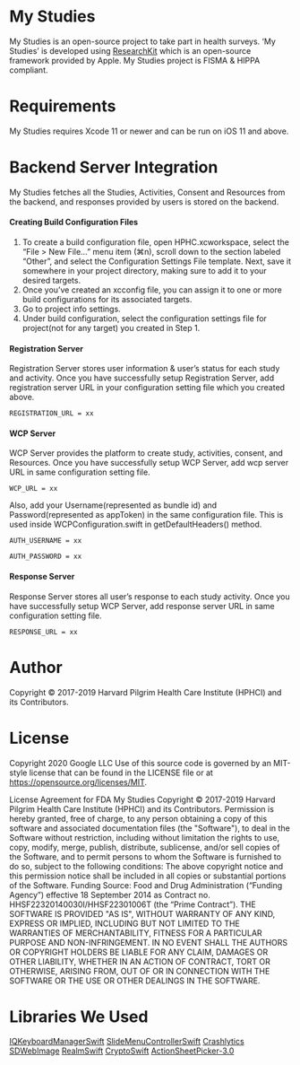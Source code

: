 # My Studies
My Studies is an open-source project to take part in health surveys. ‘My Studies’ is developed using [ResearchKit](https://github.com/ResearchKit/ResearchKit#charts) which is an open-source framework provided by Apple.
My Studies project is FISMA & HIPPA compliant.
# Requirements
My Studies requires Xcode 11 or newer and can be run on iOS 11 and above.
# Backend Server Integration
My Studies fetches all the Studies, Activities, Consent and Resources from the backend, and responses provided by users is stored on the backend.

#### Creating Build Configuration Files
1. To create a build configuration file, open HPHC.xcworkspace, select the “File > New File…” menu item (⌘n), scroll down to the section labeled “Other”, and select the Configuration Settings File template. Next, save it somewhere in your project directory, making sure to add it to your desired targets.
2. Once you’ve created an xcconfig file, you can assign it to one or more build configurations for its associated targets.
3. Go to project info settings.
4. Under build configuration, select the configuration settings file for project(not for any target) you created in Step 1.

#### Registration Server
Registration Server stores user information & user’s status for each study and activity.
Once you have successfully setup Registration Server, add registration 
server URL in your configuration setting file which you created above.

```
REGISTRATION_URL = xx
```

#### WCP Server
WCP Server provides the platform to create study, activities, consent, and Resources.
Once you have successfully setup WCP Server, add wcp server URL in same configuration setting file.

```
WCP_URL = xx

```
Also, add your Username(represented as bundle id) and Password(represented as appToken) in the same configuration file.
This is used inside WCPConfiguration.swift in getDefaultHeaders() method.

```
AUTH_USERNAME = xx

AUTH_PASSWORD = xx

```

#### Response Server
Response Server stores all user’s response to each study activity.
Once you have successfully setup WCP Server, add response server URL in same configuration setting file.

```
RESPONSE_URL = xx

```


# Author
Copyright © 2017-2019 Harvard Pilgrim Health Care Institute (HPHCI) and its Contributors.

# License

Copyright 2020 Google LLC
Use of this source code is governed by an MIT-style
license that can be found in the LICENSE file or at
https://opensource.org/licenses/MIT.

License Agreement for FDA My Studies
Copyright © 2017-2019 Harvard Pilgrim Health Care Institute (HPHCI) and its Contributors. Permission is
hereby granted, free of charge, to any person obtaining a copy of this software and associated
documentation files (the &quot;Software&quot;), to deal in the Software without restriction, including without
limitation the rights to use, copy, modify, merge, publish, distribute, sublicense, and/or sell copies of the
Software, and to permit persons to whom the Software is furnished to do so, subject to the following
conditions:
The above copyright notice and this permission notice shall be included in all copies or substantial
portions of the Software.
Funding Source: Food and Drug Administration (“Funding Agency”) effective 18 September 2014 as
Contract no. HHSF22320140030I/HHSF22301006T (the “Prime Contract”).
THE SOFTWARE IS PROVIDED &quot;AS IS&quot;, WITHOUT WARRANTY OF ANY KIND, EXPRESS OR IMPLIED,
INCLUDING BUT NOT LIMITED TO THE WARRANTIES OF MERCHANTABILITY, FITNESS FOR A PARTICULAR
PURPOSE AND NON-INFRINGEMENT. IN NO EVENT SHALL THE AUTHORS OR COPYRIGHT HOLDERS BE
LIABLE FOR ANY CLAIM, DAMAGES OR OTHER LIABILITY, WHETHER IN AN ACTION OF CONTRACT, TORT
OR OTHERWISE, ARISING FROM, OUT OF OR IN CONNECTION WITH THE SOFTWARE OR THE USE OR
OTHER DEALINGS IN THE SOFTWARE.
# Libraries We Used
[IQKeyboardManagerSwift](https://github.com/hackiftekhar/IQKeyboardManager)
[SlideMenuControllerSwift](https://github.com/dekatotoro/SlideMenuControllerSwift)
[Crashlytics](https://cocoapods.org/pods/Crashlytics)
[SDWebImage](https://github.com/rs/SDWebImage)
[RealmSwift](https://github.com/realm/realm-cocoa)
[CryptoSwift](https://github.com/krzyzanowskim/CryptoSwift)
[ActionSheetPicker-3.0](https://github.com/skywinder/ActionSheetPicker-3.0)

